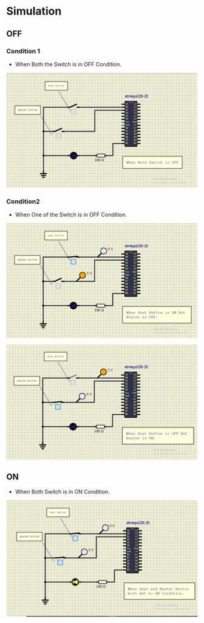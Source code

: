 # Simulation

## OFF

### Condition 1

* When Both the Switch is in OFF Condition.

![OFF](simu1.png)

### Condition2

* When One of the Switch is in OFF Condition.

![OFF](simu2.png)

![OFF](simu3.png)

## ON

* When Both Switch is in ON Condition.

![ON](simu4.png)